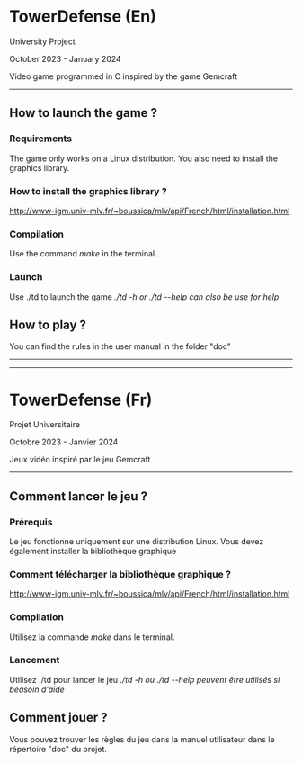 # TowerDefense (En)

University Project

October 2023 - January 2024

Video game programmed in C inspired by the game Gemcraft

---

## How to launch the game ?

### Requirements

The game only works on a Linux distribution. You also need to install the graphics library.

### How to install the graphics library ?

http://www-igm.univ-mlv.fr/~boussica/mlv/api/French/html/installation.html

### Compilation

Use the command *make* in the terminal.

### Launch

Use ./td to launch the game
*./td -h or ./td --help can also be use for help*

## How to play ?

You can find the rules in the user manual in the folder "doc"

---

---

# TowerDefense (Fr)

Projet Universitaire

Octobre 2023 - Janvier 2024

Jeux vidéo inspiré par le jeu Gemcraft

---

## Comment lancer le jeu ?

### Prérequis

Le jeu fonctionne uniquement sur une distribution Linux. Vous devez également installer la bibliothèque graphique

### Comment télécharger la bibliothèque graphique ?

http://www-igm.univ-mlv.fr/~boussica/mlv/api/French/html/installation.html

### Compilation

Utilisez la commande *make* dans le terminal.

### Lancement

Utilisez ./td pour lancer le jeu
*./td -h ou ./td --help peuvent être utilisés si beasoin d'aide*

## Comment jouer ?

Vous pouvez trouver les règles du jeu dans la manuel utilisateur dans le répertoire "doc" du projet.
